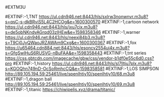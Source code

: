 #EXTM3U

#EXTINF:-1,TNT
https://ul.cdn946.net:8443/hls/sxlrw3nonwnvr.m3u8?s=qsC-s-dkBRviS5L4C2HCOg&e=1600300570
#EXTINF:-1,cartoon network
https://ul.cdn946.net:8443/hls/jxu7cix.m3u8?s=de5obNKndvAGrqd03zIHEw&e=1598358346
#EXTINF:-1,warner
https://ul.cdn946.net:8443/hls/neexj84b3.m3u8?s=T9Cj0JyQWaoJRZAWAm9Cxg&e=1600300367
#EXTINF:-1,fox
https://u65464.cdn884.net:8443/hls/esoncv2554uj4x.m3u8?s=GfgSwIHuS6RUSVG-nBuFAA&e=1598358443
#EXTINF:-1,tnt series
https://css.gbtcdn.com/imagecache/gbw/css/vendor-b1df0e55c6d0.css?pro
#EXTINF:-1,history
https://ul.cdn946.net:8443/hls/sl7lltju7plx.m3u8?s=KGOQhn749nD-OcSoRmhcCQ&e=1598358581
#EXTINF:-1,LOS SIMPSON
http://89.105.194.59:25461/live/spenlhtiy10/spenlhtiy10/68.m3u8
#EXTINF:-1,dragon ball
http://89.105.194.59:25461/live/spenlhtiy10/spenlhtiy10/69.m3u8
#EXTINF:-1,titanic
https://chiwipelis.xyz/drama/titanic/
